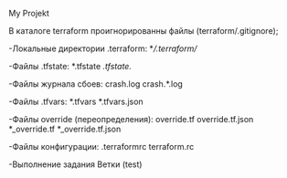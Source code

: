 My Projekt

В каталоге terraform проигнорированны файлы (terraform/.gitignore);

-Локальные директории .terraform:
**/.terraform/*

-Файлы .tfstate:
*.tfstate
*.tfstate.*

-Файлы журнала сбоев:
crash.log
crash.*.log

-Файлы .tfvars:
*.tfvars
*.tfvars.json

-Файлы override (переопределения):
override.tf
override.tf.json
*_override.tf
*_override.tf.json

-Файлы конфигурации:
.terraformrc
terraform.rc

-Выполнение задания Ветки (test)
